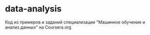 # data-analysis
Код из примеров и заданий специализации "Машинное обучение и анализ данных" на Coursera.org
